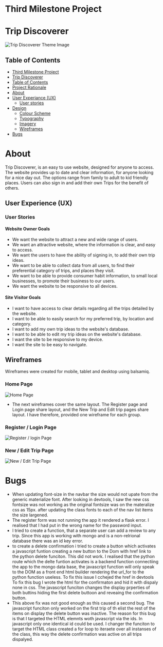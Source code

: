 # Third Milestone Project

# Trip Discoverer

![Trip Discoverer Theme Image]()

## Table of Contents

- [Third Milestone Project](#third-milestone-project)
- [Trip Discoverer](#trip-discoverer)
- [Table of Contents](#table-of-contents)
- [Project Rationale](#project-retionale)
- [About](#about)
- [User Experiance (UX)](#user-experience-ux)
  - [User stories](#user-stories)
- [Design](#design)
  - [Colour Scheme](#colour-scheme)
  - [Typography](#typography)
  - [Imagery](#imagery)
  - [Wireframes](#wireframes)
- [Bugs](#bugs)
# About

Trip Discoverer, is an easy to use website, designed for anyone to access. The website provides up to date and 
clear information, for anyone looking for a nice day out. The options range from family to adult to kid friendly places. Users can also sign in and add their own Trips for the benefit of others.

## User Experience (UX)

### User Stories

#### Website Owner Goals

- We want the website to attract a new and wide range of users.
- We want an attractive website, where the information is clear, and easy to access.
- We want the users to have the ability of signing in, to add their own trip ideas.
- We want to be able to collect data from all users, to find their preferential category of trips, and places they visit.
- We want to be able to provide consumer habit information, to small local businesses, to promote their business to our users.
- We want the website to be responsive to all devices.

#### Site Visitor Goals

- I want to have access to clear details regarding all the trips detailed by the website.
- I want to be able to easily search for my preferred trip, by location and category.
- I want to add my own trip ideas to the website's database.
- I want to be able to edit my trip ideas on the website's database.
- I want the site to be responsive to my device.
- I want the site to be easy to navigate.

## Wireframes

Wireframes were created for mobile, tablet and desktop using balsamiq.

### Home Page

![Home Page](assets/wireframes/wireframe-home.png)

* The next wireframes cover the same layout. The Register page and Login page share layout, and the New Trip and Edit trip pages share layout. I have therefore, provided one wireframe for each group.

### Register / Login Page

![Register / login Page](assets/wireframes/wireframe-login.png)

### New / Edit Trip Page

![New / Edit Trip Page](assets/wireframes/wireframe-new-trip.png)

# Bugs

- When updating font-size in the navbar the size would not upate from the generic materialize font.
After looking in devtools, I saw the new css fontsize was not working as the original fontsize was on the materalize css as 15px. after updating the class fonts to each of the nav list items the size largened.
- The register form was not running the app it rendered a flask error.
I realised that I had put in the wrong name for the password input.
- I tried to create a function, that a separate user can add a review to any trip.
Since this app is working with mongo and is a non-relrional database there was an id key error.
- to create a delete confirmation i tried to create a button which activates a javascript funtion creating a new button to the Dom with href link to the python delete funciton. This did not work.
I realised that the python route which the delte funtion activates is a backend function connectiing the app to the mongo data base, the javascript function will only speak to the DOM as a front end html builder rendering the url_for to the python function useless.
To fix this issue I cchejed the href in devtools
To fix this bug I wrote the html for the confirmaton and hid it with dispaly none in css. The javascript funciton changes the display prperties of both buttins hiding the first delete buttoon and reveaing the confirmation button. 
- This above fix was not good enough as this caused a second bug. The javascript funciton only worked on the first trip of th elist the rest of the items on display the delete button was inactive.
The reason for this bug is that I targeted the HTML elemnts woth javascript via the ids. In javascript only one identical id could be used. I changer the funciton to target the HTML class created a for loop to iteraete over all instanses of the class, this way the delete confirmation was active on all trips dispalyed.

